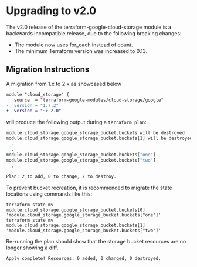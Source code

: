 # Upgrading to v2.0

The v2.0 release of the terraform-google-cloud-storage module is a backwards incompatible release, due to the following breaking changes:

- The module now uses for_each instead of count.
- The minimum Terraform version was increased to 0.13.

## Migration Instructions

A migration from 1.x to 2.x as showcased below

```diff
module "cloud_storage" {
   source  = "terraform-google-modules/cloud-storage/google"
-  version = "1.7.2"
+  version = "~> 2.0"
```
will produce the following output during a `terraform plan`:

```bash
module.cloud_storage.google_storage_bucket.buckets will be destroyed
module.cloud_storage.google_storage_bucket.buckets[1] will be destroyed
  .
  .
module.cloud_storage.google_storage_bucket.buckets["one"]
module.cloud_storage.google_storage_bucket.buckets["two"]
  .
  .
Plan: 2 to add, 0 to change, 2 to destroy.
```

To prevent bucket recreation, it is recommended to migrate the state locations using commands like this:

```shell
terraform state mv module.cloud_storage.google_storage_bucket.buckets[0] 'module.cloud_storage.google_storage_bucket.buckets["one"]'
terraform state mv module.cloud_storage.google_storage_bucket.buckets[1] 'module.cloud_storage.google_storage_bucket.buckets["two"]'
```

Re-running the plan should show that the storage bucket resources are no longer showing a diff.

```
Apply complete! Resources: 0 added, 0 changed, 0 destroyed.
```
